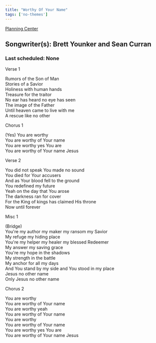 ```yaml
---
title: "Worthy Of Your Name"
tags: ['no-themes']
---
```


[Planning Center](https://services.planningcenteronline.com/songs/14617629)

## Songwriter(s): Brett Younker and Sean Curran
### Last scheduled: None          

Verse 1  
  
Rumors of the Son of Man  
Stories of a Savior  
Holiness with human hands  
Treasure for the traitor  
No ear has heard no eye has seen  
The image of the Father  
Until heaven came to live with me  
A rescue like no other  
  
Chorus 1  
  
(Yes) You are worthy  
You are worthy of Your name  
You are worthy yes You are  
You are worthy of Your name Jesus  
  
Verse 2  
  
You did not speak You made no sound  
You died for Your accusers  
And as Your blood fell to the ground  
You redefined my future  
Yeah on the day that You arose  
The darkness ran for cover  
For the King of kings has claimed His throne  
Now until forever  
  
Misc 1  
  
(Bridge)  
You're my author my maker my ransom my Savior  
My refuge my hiding place  
You're my helper my healer my blessed Redeemer  
My answer my saving grace  
You're my hope in the shadows  
My strength in the battle  
My anchor for all my days  
And You stand by my side and You stood in my place  
Jesus no other name  
Only Jesus no other name  
  
Chorus 2  
  
You are worthy  
You are worthy of Your name  
You are worthy yeah  
You are worthy of Your name  
You are worthy  
You are worthy of Your name  
You are worthy yes You are  
You are worthy of Your name Jesus
